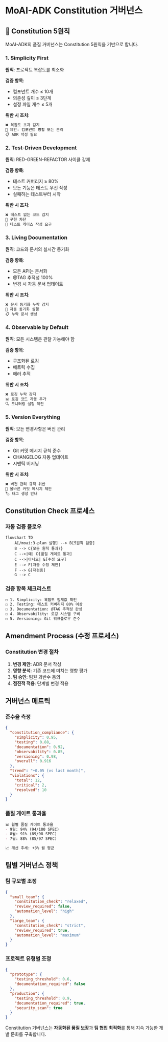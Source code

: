 # MoAI-ADK Constitution 거버넌스

## 🚦 Constitution 5원칙

MoAI-ADK의 품질 거버넌스는 Constitution 5원칙을 기반으로 합니다.

### 1. Simplicity First
**원칙**: 프로젝트 복잡도를 최소화

**검증 항목**:
- 컴포넌트 개수 ≤ 10개
- 의존성 깊이 ≤ 3단계
- 설정 파일 개수 ≤ 5개

**위반 시 조치**:
```bash
❌ 복잡도 초과 감지
🔧 제안: 컴포넌트 병합 또는 분리
📋 ADR 작성 필요
```

### 2. Test-Driven Development
**원칙**: RED-GREEN-REFACTOR 사이클 강제

**검증 항목**:
- 테스트 커버리지 ≥ 80%
- 모든 기능은 테스트 우선 작성
- 실패하는 테스트부터 시작

**위반 시 조치**:
```bash
❌ 테스트 없는 코드 감지
🚫 구현 차단
📝 테스트 케이스 작성 요구
```

### 3. Living Documentation
**원칙**: 코드와 문서의 실시간 동기화

**검증 항목**:
- 모든 API는 문서화
- @TAG 추적성 100%
- 변경 시 자동 문서 업데이트

**위반 시 조치**:
```bash
❌ 문서 동기화 누락 감지
🔄 자동 동기화 실행
📋 누락 문서 생성
```

### 4. Observable by Default
**원칙**: 모든 시스템은 관찰 가능해야 함

**검증 항목**:
- 구조화된 로깅
- 메트릭 수집
- 에러 추적

**위반 시 조치**:
```bash
❌ 로깅 누락 감지
📊 로깅 코드 자동 추가
🔍 모니터링 설정 제안
```

### 5. Version Everything
**원칙**: 모든 변경사항은 버전 관리

**검증 항목**:
- Git 커밋 메시지 규칙 준수
- CHANGELOG 자동 업데이트
- 시맨틱 버저닝

**위반 시 조치**:
```bash
❌ 버전 관리 규칙 위반
📝 올바른 커밋 메시지 제안
🏷️ 태그 생성 안내
```

## Constitution Check 프로세스

### 자동 검증 플로우
```mermaid
flowchart TD
    A[/moai:3-plan 실행] --> B[5원칙 검증]
    B --> C{모든 원칙 통과?}
    C -->|예| D[품질 게이트 통과]
    C -->|아니오| E[수정 요구]
    E --> F[자동 수정 제안]
    F --> G[재검증]
    G --> C
```

### 검증 항목 체크리스트
```markdown
☐ 1. Simplicity: 복잡도 임계값 확인
☐ 2. Testing: 테스트 커버리지 80% 이상
☐ 3. Documentation: @TAG 추적성 완성
☐ 4. Observability: 로깅 시스템 구비
☐ 5. Versioning: Git 워크플로우 준수
```

## Amendment Process (수정 프로세스)

### Constitution 변경 절차
1. **변경 제안**: ADR 문서 작성
2. **영향 분석**: 기존 코드에 미치는 영향 평가
3. **팀 승인**: 팀원 과반수 동의
4. **점진적 적용**: 단계별 변경 적용



## 거버넌스 메트릭

### 준수율 측정
```json
{
  "constitution_compliance": {
    "simplicity": 0.95,
    "testing": 0.88,
    "documentation": 0.92,
    "observability": 0.85,
    "versioning": 0.98,
    "overall": 0.916
  },
  "trend": "+0.05 (vs last month)",
  "violations": {
    "total": 12,
    "critical": 2,
    "resolved": 10
  }
}
```

### 품질 게이트 통과율
```markdown
📊 월별 품질 게이트 통과율
- 9월: 94% (94/100 SPEC)
- 8월: 91% (89/98 SPEC)
- 7월: 88% (85/97 SPEC)

📈 개선 추세: +3% 월 평균
```

## 팀별 거버넌스 정책

### 팀 규모별 조정
```json
{
  "small_team": {
    "constitution_check": "relaxed",
    "review_required": false,
    "automation_level": "high"
  },
  "large_team": {
    "constitution_check": "strict",
    "review_required": true,
    "automation_level": "maximum"
  }
}
```

### 프로젝트 유형별 조정
```json
{
  "prototype": {
    "testing_threshold": 0.6,
    "documentation_required": false
  },
  "production": {
    "testing_threshold": 0.9,
    "documentation_required": true,
    "security_scan": true
  }
}
```

Constitution 거버넌스는 **자동화된 품질 보장**과 **팀 협업 최적화**를 통해 지속 가능한 개발 문화를 구축합니다.
